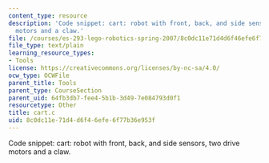 ```yaml
---
content_type: resource
description: 'Code snippet: cart: robot with front, back, and side sensors, two drive
  motors and a claw.'
file: /courses/es-293-lego-robotics-spring-2007/8c0dc11e71d4d6f46efe6f77b36e953f_cart.c
file_type: text/plain
learning_resource_types:
- Tools
license: https://creativecommons.org/licenses/by-nc-sa/4.0/
ocw_type: OCWFile
parent_title: Tools
parent_type: CourseSection
parent_uid: 64fb3db7-fee4-5b1b-3d49-7e084793d0f1
resourcetype: Other
title: cart.c
uid: 8c0dc11e-71d4-d6f4-6efe-6f77b36e953f
---
```

Code snippet: cart: robot with front, back, and side sensors, two drive motors and a claw.